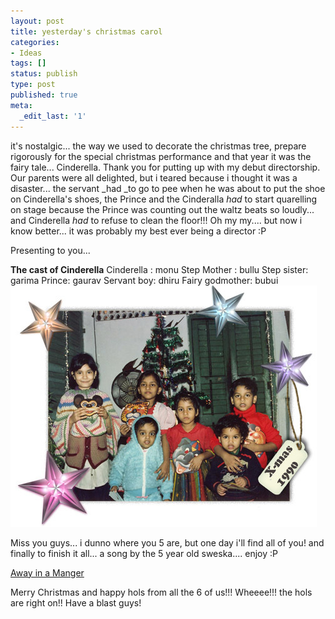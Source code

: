 ```yaml
---
layout: post
title: yesterday's christmas carol
categories:
- Ideas
tags: []
status: publish
type: post
published: true
meta:
  _edit_last: '1'
---
```

it's nostalgic... the way we used to decorate the christmas tree, prepare rigorously for the special christmas performance and that year it was the fairy tale... Cinderella. Thank you for putting up with my debut directorship. Our parents were all delighted, but i teared because i thought it was a disaster... the servant _had _to go to pee when he was about to put the shoe on Cinderella's shoes, the Prince and the Cinderalla _had_ to start quarelling on stage because the Prince was counting out the waltz beats so loudly... and Cinderella _had_ to refuse to clean the floor!!! Oh my my.... but now i know better... it was probably my best ever being a director :P

Presenting to you...

**The cast of Cinderella** Cinderella : monu Step Mother : bullu Step sister: garima Prince: gaurav Servant boy: dhiru Fairy godmother: bubui ![](/img/chi89076546781.jpg)

Miss you guys... i dunno where you 5 are, but one day i'll find all of you! and finally to finish it all... a song by the 5 year old sweska.... enjoy :P

  [Away in a Manger](/files/Away_in_a_Manger.mp3)

Merry Christmas and happy hols from all the 6 of us!!! Wheeee!!! the hols are right on!! Have a blast guys!
